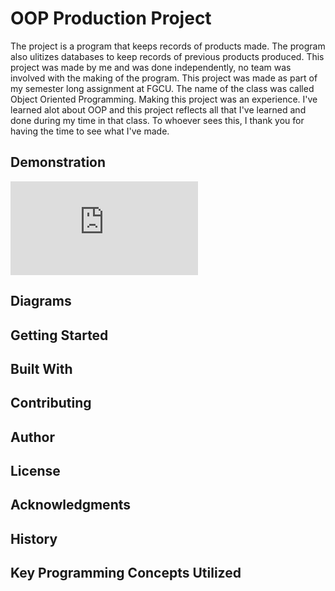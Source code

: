 # OOP Production Project
The project is a program that keeps records of products made. The program also ulitizes databases to keep records of previous products produced.
This project was made by me and was done independently, no team was involved with the making of the program.
This project was made as part of my semester long assignment at FGCU. The name of the class was called Object Oriented Programming.
Making this project was an experience. I've learned alot about OOP and this project reflects all that I've learned and done during my time
in that class. To whoever sees this, I thank you for having the time to see what I've made.

## Demonstration
![JavaDoc](https://bsantiago25.github.io/OOPProduction/javadocs/index.html)

## Diagrams


## Getting Started


## Built With


## Contributing


## Author


## License


## Acknowledgments


## History


## Key Programming Concepts Utilized
